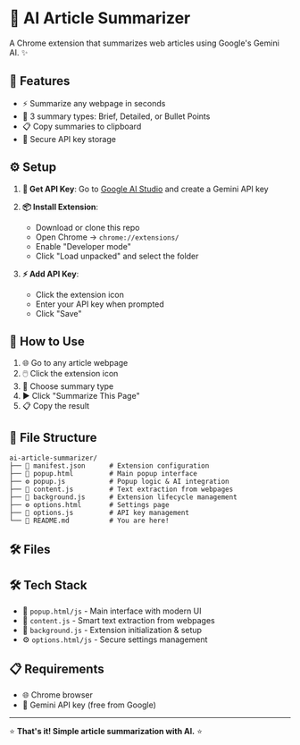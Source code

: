 # 🤖 AI Article Summarizer

A Chrome extension that summarizes web articles using Google's Gemini AI. ✨

## 🚀 Features

- ⚡ Summarize any webpage in seconds
- 📝 3 summary types: Brief, Detailed, or Bullet Points
- 📋 Copy summaries to clipboard
- 🔐 Secure API key storage

## ⚙️ Setup

1. **🔑 Get API Key**: Go to [Google AI Studio](https://makersuite.google.com/app/apikey) and create a Gemini API key

2. **📦 Install Extension**:
   - Download or clone this repo
   - Open Chrome → `chrome://extensions/`
   - Enable "Developer mode"
   - Click "Load unpacked" and select the folder

3. **⚡ Add API Key**:
   - Click the extension icon
   - Enter your API key when prompted
   - Click "Save"

## 📖 How to Use

1. 🌐 Go to any article webpage
2. 🖱️ Click the extension icon
3. 🎯 Choose summary type
4. ▶️ Click "Summarize This Page"
5. 📋 Copy the result

## 📁 File Structure

```
ai-article-summarizer/
├── 📄 manifest.json      # Extension configuration
├── 🎨 popup.html         # Main popup interface
├── ⚙️ popup.js           # Popup logic & AI integration
├── 📝 content.js         # Text extraction from webpages
├── 🔧 background.js      # Extension lifecycle management
├── ⚙️ options.html       # Settings page
├── 🔑 options.js         # API key management
└── 📖 README.md          # You are here!
```

## 🛠️ Files

## 🛠️ Tech Stack

- 🎨 `popup.html/js` - Main interface with modern UI
- 📝 `content.js` - Smart text extraction from webpages
- 🔧 `background.js` - Extension initialization & setup
- ⚙️ `options.html/js` - Secure settings management

## 📋 Requirements

- 🌐 Chrome browser
- 🔑 Gemini API key (free from Google)

---

⭐ **That's it! Simple article summarization with AI.** ⭐
